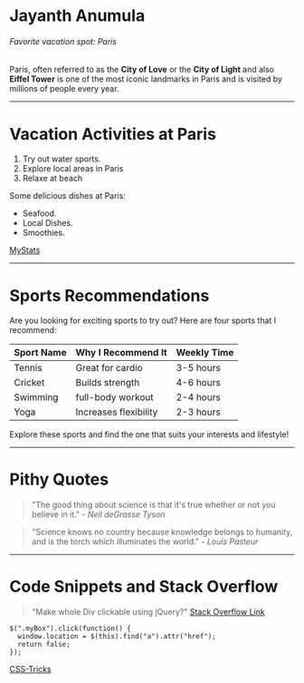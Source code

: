 # Jayanth Anumula
###### Favorite vacation spot: Paris
Paris, often referred to as the **City of Love** or the **City of Light** and also **Eiffel Tower** is one of the most iconic landmarks in Paris and is visited by millions of people every year.

---

# Vacation Activities at Paris

1. Try out water sports.
2. Explore local areas in Paris
3. Relaxe at beach

 Some delicious dishes at Paris:

- Seafood.
- Local Dishes.
- Smoothies.

[MyStats](MyStats.md)


---

# Sports Recommendations

Are you looking for exciting sports to try out? Here are four sports that I recommend:

| Sport Name     | Why I Recommend It                     | Weekly Time |
| ---------------| ------------------------------------- | -----------------------|
| Tennis         | Great for cardio  | 3-5 hours              |
| Cricket        | Builds strength  | 4-6 hours          |
| Swimming       | full-body workout          | 2-4 hours              |
| Yoga           | Increases flexibility | 2-3 hours             |


Explore these sports and find the one that suits your interests and lifestyle!

---
# Pithy Quotes

> "The good thing about science is that it's true whether or not you believe in it." - *Neil deGrasse Tyson*

> "Science knows no country because knowledge belongs to humanity, and is the torch which illuminates the world." - *Louis Pasteur*



---

# Code Snippets and Stack Overflow

> "Make whole Div clickable using jQuery?"
[Stack Overflow Link](https://stackoverflow.com/users/2821799/user2821799) 


```jQuery
$(".myBox").click(function() {
  window.location = $(this).find("a").attr("href"); 
  return false;
});
```
[CSS-Tricks](https://css-tricks.com/snippets/jquery/make-entire-div-clickable/)








